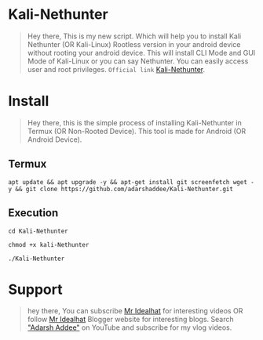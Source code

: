 # Kali-Nethunter
> Hey there, This is my new script. Which will help you to install Kali Nethunter (OR Kali-Linux) Rootless version in your android device without rooting your android device. This will install CLI Mode and GUI Mode of Kali-Linux or you can say Nethunter. You can easily access user and root privileges. `` Official link `` <a href
="https://www.kali.org/docs/nethunter/nethunter-rootless">Kali-Nethunter</a>.

# Install
> Hey there, this is the simple process of installing Kali-Nethunter in Termux (OR Non-Rooted Device). This tool is made for Android (OR Android Device).

## Termux

```
apt update && apt upgrade -y && apt-get install git screenfetch wget -y && git clone https://github.com/adarshaddee/Kali-Nethunter.git 
```

## Execution
```
cd Kali-Nethunter
```

```
chmod +x kali-Nethunter
```

```
./Kali-Nethunter
```

# Support
> hey there, You can subscribe <a href="https://youtube.com/c/mridealhat">Mr Idealhat</a> for interesting videos OR follow <a href="https://mridealhaat.blogspot.com">Mr Idealhat</a> Blogger website for interesting blogs. Search <a href="https://www.youtube.com/channel/UCvAp_a_UY_TnAIZlpX8UmMg">"Adarsh Addee"</a> on YouTube and subscribe for my vlog videos. 
